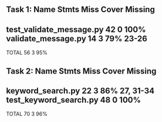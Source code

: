 Task 1:
Name                       Stmts   Miss  Cover   Missing
--------------------------------------------------------
test_validate_message.py      42      0   100%
validate_message.py           14      3    79%   23-26
--------------------------------------------------------
TOTAL                         56      3    95%

Task 2:
Name                     Stmts   Miss  Cover   Missing
------------------------------------------------------
keyword_search.py           22      3    86%   27, 31-34
test_keyword_search.py      48      0   100%
------------------------------------------------------
TOTAL                       70      3    96%
